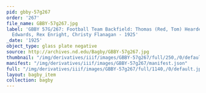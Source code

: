 ```yaml
---
pid: gbby-57g267
order: '267'
file_name: GBBY-57g267.jpg
label: 'GBBY 57G/267: Football Team Backfield: Thomas (Red, Tom) Hearden, Eugene (Red)
  Edwards, Rex Enright, Christy Flanagan - 1925'
_date: '1925'
object_type: glass plate negative
source: http://archives.nd.edu/Bagby/GBBY-57g267.jpg
thumbnail: "/img/derivatives/iiif/images/GBBY-57g267/full/250,/0/default.jpg"
manifest: "/img/derivatives/iiif/images/GBBY-57g267/manifest.json"
full: "/img/derivatives/iiif/images/GBBY-57g267/full/1140,/0/default.jpg"
layout: bagby_item
collection: bagby
---
```

